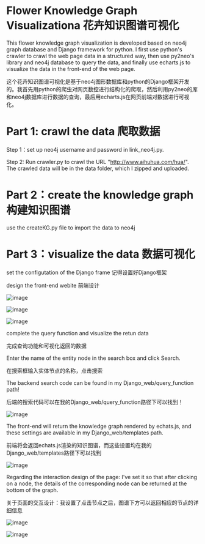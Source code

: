 # Flower Knowledge Graph Visualizationa 花卉知识图谱可视化

This flower knowledge graph visualization is developed based on neo4j graph database and Django framework for python. I first use python's crawler to crawl the web page data in a structured way, then use py2neo's library and neo4j database to query the data, and finally use echarts.js to visualize the data in the front-end of the web page.

这个花卉知识图谱可视化是基于neo4j图形数据库和python的Django框架开发的。我首先用python的爬虫对网页数控进行结构化的爬取，然后利用py2neo的库和neo4j数据库进行数据的查询，最后用echarts.js在网页前端对数据进行可视化。

# Part 1: crawl the data 爬取数据

Step 1：set up neo4j username and password in link_neo4j.py.

Step 2: Run crawler.py to crawl the URL "http://www.aihuhua.com/hua/". The crawled data will be in the data folder, which I zipped and uploaded.

# Part 2：create the knowledge graph 构建知识图谱

use the createKG.py file to import the data to neo4j

# Part 3：visualize the data 数据可视化

set the configutation of the Django frame  记得设置好Django框架

design the front-end webite 前端设计

![image](https://github.com/Becky-Dai/Flower-Knowledge-Graph-Visualization/assets/58799631/a404331a-afcc-4bf6-94f2-36bc7e33abc0)

![image](https://github.com/Becky-Dai/Flower-Knowledge-Graph-Visualization/assets/58799631/9c32d138-12ca-4e45-8204-a27405965d31)

![image](https://github.com/Becky-Dai/Flower-Knowledge-Graph-Visualization/assets/58799631/cbd53438-16df-44cd-863a-8aa5b46bf569)

complete the query function and visualize the retun data 

完成查询功能和可视化返回的数据

Enter the name of the entity node in the search box and click Search. 

在搜索框输入实体节点的名称，点击搜索

The backend search code can be found in my Django_web/query_function path! 

后端的搜索代码可以在我的Django_web/query_function路径下可以找到！

![image](https://github.com/Becky-Dai/Flower-Knowledge-Graph-Visualization/assets/58799631/7e2097a9-25a4-4545-9494-065b97f4ce4f)

The front-end will return the knowledge graph rendered by echats.js, and these settings are available in my Django_web/templates path. 

前端将会返回echats.js渲染的知识图谱，而这些设置均在我的Django_web/templates路径下可以找到

![image](https://github.com/Becky-Dai/Flower-Knowledge-Graph-Visualization/assets/58799631/d63b8f4d-df52-4573-b76f-ad8eda9bf0e1)


Regarding the interaction design of the page: I've set it so that after clicking on a node, the details of the corresponding node can be returned at the bottom of the graph.

关于页面的交互设计：我设置了点击节点之后，图谱下方可以返回相应的节点的详细信息

![image](https://github.com/Becky-Dai/Flower-Knowledge-Graph-Visualization/assets/58799631/32f96024-8d67-47fc-88c9-8bfd46467780)

![image](https://github.com/Becky-Dai/Flower-Knowledge-Graph-Visualization/assets/58799631/a0744a35-4943-4db4-98d9-0fd756f98242)




